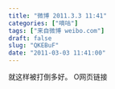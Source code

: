 ```yaml
---
title: "微博 2011.3.3 11:41"
categories: ["嘀咕"]
tags: ["来自微博 weibo.com"]
draft: false
slug: "QKEBuF"
date: "2011-03-03 11:41:00"
---
```


<p>就这样被打倒多好。 O网页链接 ​​​​</p>
